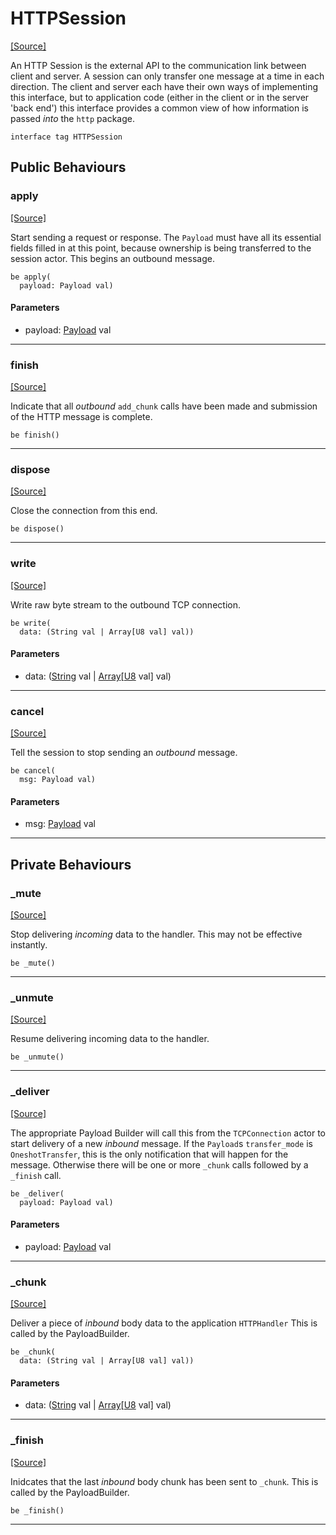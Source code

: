 # HTTPSession
<span class="source-link">[[Source]](src/http/http_session.md#L1)</span>

An HTTP Session is the external API to the communication link
between client and server. A session can only transfer one message
at a time in each direction. The client and server each have their
own ways of implementing this interface, but to application code (either
in the client or in the server 'back end') this interface provides a
common view of how information is passed *into* the `http` package.


```pony
interface tag HTTPSession
```

## Public Behaviours

### apply
<span class="source-link">[[Source]](src/http/http_session.md#L10)</span>


Start sending a request or response. The `Payload` must have all its
essential fields filled in at this point, because ownership is being
transferred to the session actor. This begins an outbound message.


```pony
be apply(
  payload: Payload val)
```
#### Parameters

*   payload: [Payload](http-Payload.md) val

---

### finish
<span class="source-link">[[Source]](src/http/http_session.md#L17)</span>


Indicate that all *outbound* `add_chunk` calls have been made and
submission of the HTTP message is complete.


```pony
be finish()
```

---

### dispose
<span class="source-link">[[Source]](src/http/http_session.md#L23)</span>


Close the connection from this end.


```pony
be dispose()
```

---

### write
<span class="source-link">[[Source]](src/http/http_session.md#L28)</span>


Write raw byte stream to the outbound TCP connection.


```pony
be write(
  data: (String val | Array[U8 val] val))
```
#### Parameters

*   data: ([String](builtin-String.md) val | [Array](builtin-Array.md)\[[U8](builtin-U8.md) val\] val)

---

### cancel
<span class="source-link">[[Source]](src/http/http_session.md#L44)</span>


Tell the session to stop sending an *outbound* message.


```pony
be cancel(
  msg: Payload val)
```
#### Parameters

*   msg: [Payload](http-Payload.md) val

---

## Private Behaviours

### _mute
<span class="source-link">[[Source]](src/http/http_session.md#L33)</span>


Stop delivering *incoming* data to the handler. This may not
be effective instantly.


```pony
be _mute()
```

---

### _unmute
<span class="source-link">[[Source]](src/http/http_session.md#L39)</span>


Resume delivering incoming data to the handler.


```pony
be _unmute()
```

---

### _deliver
<span class="source-link">[[Source]](src/http/http_session.md#L49)</span>


The appropriate Payload Builder will call this from the `TCPConnection`
actor to start delivery of a new *inbound* message. If the `Payload`s
`transfer_mode` is `OneshotTransfer`, this is the only notification 
that will happen for the message. Otherwise there will be one or more
`_chunk` calls followed by a `_finish` call.


```pony
be _deliver(
  payload: Payload val)
```
#### Parameters

*   payload: [Payload](http-Payload.md) val

---

### _chunk
<span class="source-link">[[Source]](src/http/http_session.md#L58)</span>


Deliver a piece of *inbound* body data to the application `HTTPHandler`
This is called by the PayloadBuilder.


```pony
be _chunk(
  data: (String val | Array[U8 val] val))
```
#### Parameters

*   data: ([String](builtin-String.md) val | [Array](builtin-Array.md)\[[U8](builtin-U8.md) val\] val)

---

### _finish
<span class="source-link">[[Source]](src/http/http_session.md#L64)</span>


Inidcates that the last *inbound* body chunk has been sent to
`_chunk`. This is called by the PayloadBuilder.


```pony
be _finish()
```

---

